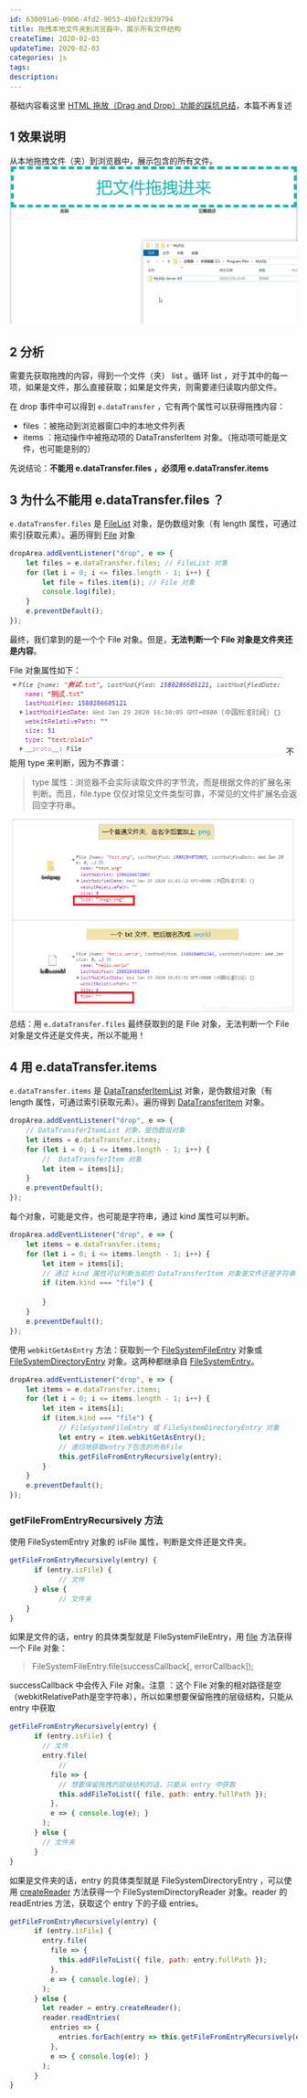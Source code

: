 ```yaml
---
id: 630091a6-0906-4fd2-9053-4b0f2c839794
title: 拖拽本地文件夹到浏览器中，展示所有文件结构
createTime: 2020-02-03
updateTime: 2020-02-03
categories: js
tags: 
description: 
---
```

基础内容看这里 [HTML 拖放（Drag and Drop）功能的踩坑总结](https://blog.csdn.net/tangran0526/article/details/99633918)，本篇不再复述


## 1 效果说明
从本地拖拽文件（夹）到浏览器中，展示包含的所有文件。
![在这里插入图片描述](..\post-assets\b7e6c8d8-9d32-4079-b8d0-db3958d47989.png)

## 2 分析
需要先获取拖拽的内容，得到一个文件（夹） list 。循环 list ，对于其中的每一项，如果是文件，那么直接获取；如果是文件夹，则需要递归读取内部文件。

在 drop 事件中可以得到 `e.dataTransfer` ，它有两个属性可以获得拖拽内容：
- files ：被拖动到浏览器窗口中的本地文件列表
- items ：拖动操作中被拖动项的 DataTransferItem 对象。（拖动项可能是文件，也可能是别的）


先说结论：**不能用 e.dataTransfer.files  ，必须用 e.dataTransfer.items**



## 3 为什么不能用 e.dataTransfer.files ？
`e.dataTransfer.files` 是 [FileList](https://developer.mozilla.org/zh-CN/docs/Web/API/FileList) 对象，是伪数组对象（有 length 属性，可通过索引获取元素）。遍历得到 [File](https://developer.mozilla.org/zh-CN/docs/Web/API/File) 对象



```js
dropArea.addEventListener("drop", e => {
	let files = e.dataTransfer.files; // FileList 对象
	for (let i = 0; i <= files.length - 1; i++) {
		let file = files.item(i); // File 对象
		console.log(file); 
	}
	e.preventDefault();
});
```

最终，我们拿到的是一个个 File 对象。但是，**无法判断一个 File 对象是文件夹还是内容**。

File 对象属性如下：
![在这里插入图片描述](..\post-assets\f1d29294-575d-4f0d-96cf-47c90c72f1d0.png)
不能用 type 来判断，因为不靠谱：

> type 属性：浏览器不会实际读取文件的字节流，而是根据文件的扩展名来判断。而且，file.type 仅仅对常见文件类型可靠，不常见的文件扩展名会返回空字符串。

![在这里插入图片描述](..\post-assets\03c4c56f-90ec-406c-960a-6a4541d90a9a.png)
总结：用 `e.dataTransfer.files` 最终获取到的是 File 对象，无法判断一个 File 对象是文件还是文件夹，所以不能用！

## 4 用 e.dataTransfer.items

`e.dataTransfer.items` 是 [DataTransferItemList](https://developer.mozilla.org/en-US/docs/Web/API/DataTransferItemList) 对象，是伪数组对象（有 length 属性，可通过索引获取元素）。遍历得到 [DataTransferItem](https://developer.mozilla.org/en-US/docs/Web/API/DataTransferItem) 对象。
```js
dropArea.addEventListener("drop", e => {
	// DataTransferItemList 对象，是伪数组对象
	let items = e.dataTransfer.items;	
	for (let i = 0; i <= items.length - 1; i++) {
		//  DataTransferItem 对象 
		let item = items[i]; 
	}
	e.preventDefault();
});
```

每个对象，可能是文件，也可能是字符串，通过 kind 属性可以判断。

```js
dropArea.addEventListener("drop", e => {
	let items = e.dataTransfer.items;
	for (let i = 0; i <= items.length - 1; i++) {
		let item = items[i];
		// 通过 kind 属性可以判断当前的 DataTransferItem 对象是文件还是字符串
		if (item.kind === "file") {
			 
		}
	}
	e.preventDefault();
});
```
使用 `webkitGetAsEntry` 方法：获取到一个 [FileSystemFileEntry](https://developer.mozilla.org/en-US/docs/Web/API/FileSystemFileEntry) 对象或 [FileSystemDirectoryEntry](https://developer.mozilla.org/en-US/docs/Web/API/FileSystemDirectoryEntry) 对象。这两种都继承自 [FileSystemEntry](https://developer.mozilla.org/en-US/docs/Web/API/FileSystemEntry)。



```js
dropArea.addEventListener("drop", e => {
	let items = e.dataTransfer.items;
	for (let i = 0; i <= items.length - 1; i++) {
		let item = items[i];
		if (item.kind === "file") {
			// FileSystemFileEntry 或 FileSystemDirectoryEntry 对象
			let entry = item.webkitGetAsEntry();
			// 递归地获取entry下包含的所有File
			this.getFileFromEntryRecursively(entry);
		}
	}
	e.preventDefault();
});
```
### getFileFromEntryRecursively 方法
使用 FileSystemEntry 对象的 isFile 属性，判断是文件还是文件夹。
```js
getFileFromEntryRecursively(entry) {
      if (entry.isFile) {
      		// 文件
      } else {
      		// 文件夹        
	}
}
```
如果是文件的话，entry 的具体类型就是 FileSystemFileEntry，用 [file](https://developer.mozilla.org/en-US/docs/Web/API/FileSystemFileEntry/file) 方法获得一个 File 对象：

> FileSystemFileEntry.file(successCallback[, errorCallback]);

successCallback 中会传入 File 对象。注意 ：这个 File 对象的相对路径是空（webkitRelativePath是空字符串），所以如果想要保留拖拽的层级结构，只能从 entry 中获取


```js
getFileFromEntryRecursively(entry) {
      if (entry.isFile) {
      	// 文件
        entry.file(
        	// 
          file => {
          	// 想要保留拖拽的层级结构的话，只能从 entry 中获取
            this.addFileToList({ file, path: entry.fullPath });
          },
          e => { console.log(e); }
        );
      } else {
      	// 文件夹
      }
}
```

如果是文件夹的话，entry 的具体类型就是 FileSystemDirectoryEntry ，可以使用 [createReader](https://developer.mozilla.org/en-US/docs/Web/API/FileSystemDirectoryEntry/createReader) 方法获得一个 FileSystemDirectoryReader 对象。reader 的 readEntries 方法，获取这个 entry 下的子级 entries。

```js
getFileFromEntryRecursively(entry) {
      if (entry.isFile) {
        entry.file(
          file => {
            this.addFileToList({ file, path: entry.fullPath });
          },
          e => { console.log(e); }
        );
      } else {
        let reader = entry.createReader();
        reader.readEntries(
          entries => {
            entries.forEach(entry => this.getFileFromEntryRecursively(entry));
          },
          e => { console.log(e); }
        );
      }
}
```